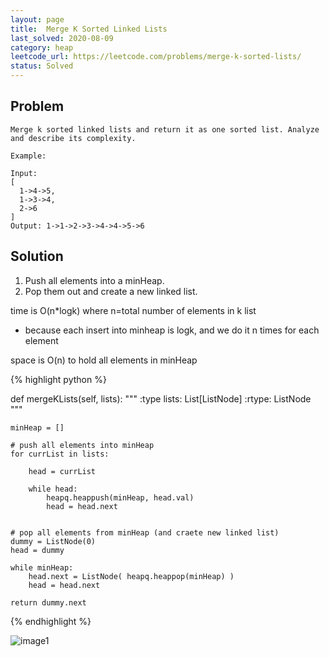 ```yaml
---
layout: page
title:  Merge K Sorted Linked Lists
last_solved: 2020-08-09
category: heap
leetcode_url: https://leetcode.com/problems/merge-k-sorted-lists/
status: Solved
---
```


Problem
-------

```
Merge k sorted linked lists and return it as one sorted list. Analyze and describe its complexity.

Example:

Input:
[
  1->4->5,
  1->3->4,
  2->6
]
Output: 1->1->2->3->4->4->5->6

```

Solution
----------


1) Push all elements into a minHeap.
2) Pop them out and create a new linked list.

time is O(n*logk) where n=total number of elements in k list
- because each insert into minheap is logk, and we do it n times for each element

space is O(n) to hold all elements in minHeap

{% highlight python %}

def mergeKLists(self, lists):
    """
    :type lists: List[ListNode]
    :rtype: ListNode
    """
    
            
    minHeap = []
    
    # push all elements into minHeap
    for currList in lists:
        
        head = currList
        
        while head:
            heapq.heappush(minHeap, head.val)
            head = head.next
    
    
    # pop all elements from minHeap (and craete new linked list)
    dummy = ListNode(0)
    head = dummy
    
    while minHeap:
        head.next = ListNode( heapq.heappop(minHeap) )
        head = head.next
        
    return dummy.next


{% endhighlight %}


![image1]()